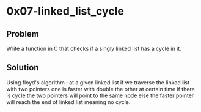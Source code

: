 # 0x07-linked_list_cycle

## Problem

Write a function in C that checks if a singly linked list has a cycle in it.

## Solution

Using floyd's algorithm : at a given linked list if we traverse the linked list with two pointers one is faster with double the other at certain time if there is cycle the two pointers will point to the same node else the faster pointer will reach the end of linked list meaning no cycle.

